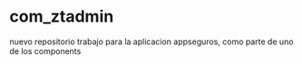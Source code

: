 com_ztadmin
===========

nuevo repositorio trabajo para la aplicacion appseguros, como parte de uno de los components
